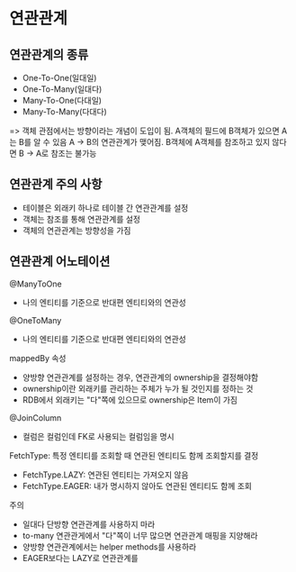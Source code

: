 # 연관관계

## 연관관계의 종류
- One-To-One(일대일)
- One-To-Many(일대다)
- Many-To-One(다대일)
- Many-To-Many(다대다)

=> 객체 관점에서는 방향이라는 개념이 도입이 됨. 
A객체의 필드에 B객체가 있으면 A는 B를 알 수 있음 A -> B의 연관관계가 맺어짐. B객체에 A객체를 참조하고 있지 않다면 B -> A로 참조는 불가능

## 연관관계 주의 사항
- 테이블은 외래키 하나로 테이블 간 연관관계를 설정
- 객체는 참조를 통해 연관관계를 설정
- 객체의 연관관계는 방향성을 가짐


## 연관관계 어노테이션
@ManyToOne
- 나의 엔티티를 기준으로 반대편 엔티티와의 연관성

@OneToMany
- 나의 엔티티를 기준으로 반대편 엔티티와의 연관성

mappedBy 속성
- 양방향 연관관계를 설정하는 경우, 연관관계의 ownership을 결정해야함
- ownership이란 외래키를 관리하는 주체가 누가 될 것인지를 정하는 것
- RDB에서 외래키는 "다"쪽에 있으므로 ownership은 Item이 가짐

@JoinColumn
- 컬럼은 컬럼인데 FK로 사용되는 컬럼임을 명시

FetchType: 특정 엔티티를 조회할 때 연관된 엔티티도 함께 조회할지를 결정
- FetchType.LAZY: 연관된 엔티티는 가져오지 않음
- FetchType.EAGER: 내가 명시하지 않아도 연관된 엔티티도 함께 조회

주의
- 일대다 단방향 연관관계를 사용하지 마라
- to-many 연관관게에서 "다"쪽이 너무 많으면 연관관계 매핑을 지양해라
- 양방향 연관관계에서는 helper methods를 사용하라
- EAGER보다는 LAZY로 연관관계를 
